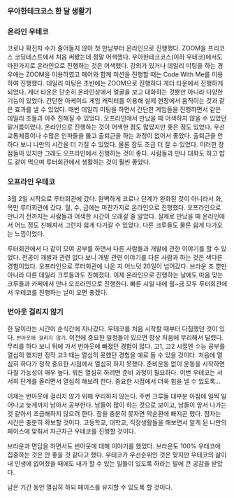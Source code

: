 ### 우아한테크코스 한 달 생활기

### 온라인 우테코

코로나 확진자 수가 줄어들지 않아 첫 만남부터 온라인으로 진행했다. ZOOM을 프리코스 코딩테스트에서 처음 써봤는데 정말 어색했다.  우아한테크코스(이하 우테코)에서도 마찬가지로 온라인으로 진행하는 것은 어색했다. 강의가 있거나 데일리 미팅을 하는 경우에는 ZOOM을 이용하였고 페어와 함께 미션을 진행할 때는 Code With Me를 이용하여 진행했다. 데일리 미팅은 초반에는 ZOOM으로 진행하다 게더 타운에서 진행하게 되었다. 게더 타운은 단순히 온라인상에서 얼굴을 보고 대화하는 것뿐만 아니라 다양한 기능이 있었다. 간단한 아케이드 게임 캐릭터를 이용해 실제 현장에서 움직이는 것과 같은 효과를 낼 수 있었다. 매번 데일리 미팅을 하면서 간단한 게임들을 진행하면서 같은 데일리 조들과 아주 친해질 수 있었다. 오프라인에서 만났을 때 어색하지 않을 수 있었던 밑거름이었다.
 온라인으로 진행하는 것이 어색한 점도 많았지만 좋은 점도 있었다. 우선 교통체증이나 수많은 인파들을 뚫고 출퇴근을 하는 과정이 없어서 좋았다. 출퇴근을 안하다 보니 나만의 시간을 더 가질 수 있었다. 물론 잠도 조금 더 잘 수 있었다. 이러한 장점들이 있지만 그래도 오프라인에서 진행하는 것이 좋다. 사람들과 만나 대화도 하고 밥도 같이 먹으며 루터회관에서 생활하는 것이 훨씬 좋았다. 

### 오프라인 우테코

3월 2일 시작으로 루터회관에 갔다. 완벽하게 코로나 단계가 완화된 것이 아니라서 화, 목만 루터회관에 갔다. 월, 수, 금에는 마찬가지로 온라인으로 진행했다. 오프라인으로 만나기 전까지는 사람들과 어색한 시간이 오래갈 줄 알았다. 실제로 만났을 때 온라인에서 어느 정도 친해져서 그런지 쉽게 다가갈 수 있었다. 다른 크루들도 물론 쉽게 다가오는 느낌이었다.

루터회관에서 다 같이 모여 공부를 하면서 다른 사람들과 개발에 관한 이야기를 할 수 있었다. 전공이 개발과 관련 없다 보니 개발 관련 이야기를 다른 사람과 하는 것은 색다른 경험이었다. 오프라인으로 루터회관에 나온 지 어느덧 20일이 넘어갔다. 브라운 조 뿐만 아니라 다른 데일리 크루들과도 친해졌다. 이제 온라인으로 진행하는 날에도 마음 맞는 크루들과 카페에서 만나 오프라인으로 진행한다. 빠른 시일 내에 월~금 모두 루터회관에서 우테코를 진행하는 날이 오면 좋겠다.

### 번아웃 걸리지 않기

한 달이라는 시간이 순식간에 지나갔다. 우테코를 처음 시작할 때부터 다짐했던 것이 있다. `번아웃에 걸리지 않기`. 이전에 중요한 일정들이 있으면 항상 처음에 무리해서 달렸다. 무리를 하다 보니 뒤에 가서 번아웃에 빠졌던 경험이 많다. 고1, 고2 시절엔 수능 공부를 열심히 했지만 정작 고3 때는 열심히 못했던 경험을 예로 들 수 있을 것이다. 처음에 열심히 하다가 정작 중요한 시점에서 열심히 하지 못했다. 준비운동 없이 운동을 시작하면 다칠 가능성이 매우 높다. 뭐든 열심히 하려면 준비 과정이 필요하다. 이번 우테코는 서서히 단계를 올리면서 열심히 해보려 한다. 중요한 시점에서 더욱 힘을 낼 수 있도록...

이제는 번아웃에 걸리지 않기 위해 무리하지 않는다. 주변 크루들 대부분 아침에 일찍 일어나고 늦게까지 남아서 공부한다. 남들이 많이 하는 것으로 보이고, 남들이 앞서 나가는 것 같아서 조급해하지 않으려 한다. 잠을 충분히 못자면 악순환에 빠지곤 했다. 잠자는 시간은 충분히 확보할 것이다. 고등학교, 대학교, 직장생활들을 해보면서 알게 된 나만의 페이스에 맞춰서 차근차근 우테코를 진행할 것이다.

브라운과 면담을 하면서도 번아웃에 대해 이야기를 했었다. 브라운도 100% 우테코에 집중하는 것은 안 좋을 것 같다고 했다. 우테코가 우선순위인 것은 맞지만 우테코의 삶이 내 인생에 없어졌을 때에도 내가 할 수 있는 일들이 있도록 하라는 말에 큰 공감을 받았다.

남은 기간 동안 열심히 하되 페이스를 유지할 수 있도록 할 것이다.
